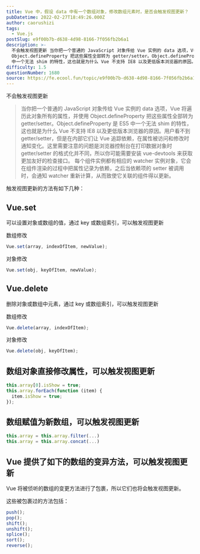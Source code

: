 ```yaml
---
title: Vue 中，假设 data 中有一个数组对象，修改数组元素时，是否会触发视图更新？
pubDatetime: 2022-02-27T18:49:26.000Z
author: caorushizi
tags:
  - Vue.js
postSlug: e9f00b7b-d638-4d98-8166-7f056fb2b6a1
description: >-
  不会触发视图更新 当你把一个普通的 JavaScript 对象传给 Vue 实例的 data 选项，Vue 将遍历此对象所有的属性，并使用
  Object.defineProperty 把这些属性全部转为 getter/setter。Object.defineProperty 是 ES5
  中一个无法 shim 的特性，这也就是为什么 Vue 不支持 IE8 以及更低版本浏览器的原因。用户看不到 ge
difficulty: 1.5
questionNumber: 1680
source: https://fe.ecool.fun/topic/e9f00b7b-d638-4d98-8166-7f056fb2b6a1
---
```


不会触发视图更新

> 当你把一个普通的 JavaScript 对象传给 Vue 实例的 data 选项，Vue 将遍历此对象所有的属性，并使用 Object.defineProperty 把这些属性全部转为 getter/setter。Object.defineProperty 是 ES5 中一个无法 shim 的特性，这也就是为什么 Vue 不支持 IE8 以及更低版本浏览器的原因。用户看不到 getter/setter，但是在内部它们让 Vue 追踪依赖，在属性被访问和修改时通知变化。这里需要注意的问题是浏览器控制台在打印数据对象时 getter/setter 的格式化并不同，所以你可能需要安装 vue-devtools 来获取更加友好的检查接口。 每个组件实例都有相应的 watcher 实例对象，它会在组件渲染的过程中把属性记录为依赖，之后当依赖项的 setter 被调用时，会通知 watcher 重新计算，从而致使它关联的组件得以更新。

触发视图更新的方法有如下几种：

## Vue.set

可以设置对象或数组的值，通过 key 或数组索引，可以触发视图更新

数组修改

```js
Vue.set(array, indexOfItem, newValue);
```

对象修改

```js
Vue.set(obj, keyOfItem, newValue);
```



## Vue.delete

删除对象或数组中元素，通过 key 或数组索引，可以触发视图更新

数组修改

```js
Vue.delete(array, indexOfItem);
```

对象修改

```js
Vue.delete(obj, keyOfItem);
```



## 数组对象直接修改属性，可以触发视图更新

```js
this.array[0].isShow = true;
this.array.forEach(function (item) {
  item.isShow = true;
});
```

## 数组赋值为新数组，可以触发视图更新

```js
this.array = this.array.filter(...)
this.array = this.array.concat(...)
```



## Vue 提供了如下的数组的变异方法，可以触发视图更新

Vue 将被侦听的数组的变更方法进行了包裹，所以它们也将会触发视图更新。

这些被包裹过的方法包括：

```js
push();
pop();
shift();
unshift();
splice();
sort();
reverse();
```
